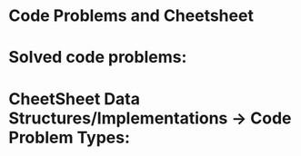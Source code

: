 Code Problems and Cheetsheet
==============================

Solved code problems:
=====================




CheetSheet Data Structures/Implementations -> Code Problem Types:
=================================================================